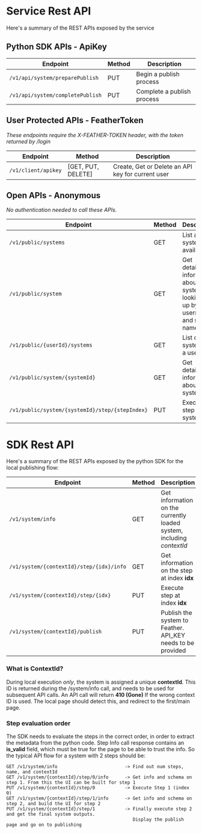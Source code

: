 # Service Rest API

Here's a summary of the REST APIs exposed by the service

## Python SDK APIs - ApiKey

| Endpoint | Method | Description |
| --- | --- | --- |
| ```/v1/api/system/preparePublish``` | PUT | Begin a publish process|
| ```/v1/api/system/completePublish``` | PUT | Complete a publish process |

## User Protected APIs - FeatherToken

*These endpoints require the X-FEATHER-TOKEN header, with the token returned by /login*

| Endpoint | Method | Description |
|---|---|---|
| ```/v1/client/apikey``` | [GET, PUT, DELETE] | Create, Get or Delete an API key for current user |

## Open APIs - Anonymous

*No authentication needed to call these APIs.*

| Endpoint | Method | Description |
| --- | --- | --- |
| ```/v1/public/systems``` | GET | List all systems available |
| ```/v1/public/system``` | GET | Get detailed information about a system by looking it up by username and system name |
| ```/v1/public/{userId}/systems``` | GET | List of all systems for a user |
| ```/v1/public/system/{systemId}``` | GET | Get detailed information about a system |
| ```/v1/public/system/{systemId}/step/{stepIndex}``` | PUT | Execute a step or system |
  
   
# SDK Rest API

Here's a summary of the REST APIs exposed by the python SDK for the local publishing flow:

| Endpoint | Method | Description |
|---|---|---|
| ```/v1/system/info``` | GET | Get information on the currently loaded system, including *contextId* |
| ```/v1/system/{contextId}/step/{idx}/info``` | GET | Get information on the step at index **idx** |
| ```/v1/system/{contextId}/step/{idx}``` | PUT | Execute step at index **idx** |
| ```/v1/system/{contextId}/publish``` | PUT | Publish the system to Feather. API_KEY needs to be provided |

### What is ContextId?

During local execution *only*, the system is assigned a unique **contextId**. This ID is returned during the /system/info call, and needs to be used for subsequent API calls. An API call will return **410 (Gone)** If the wrong context ID is used. The local page should detect this, and redirect to the first/main page.

### Step evaluation order

The SDK needs to evaluate the steps in the correct order, in order to extract the metadata from the python code. Step Info call response contains an **is_valid** field, which must be true for the page to be able to trust the info. So the typical API flow for a system with 2 steps should be:

    GET /v1/system/info                         -> Find out num steps, name, and contextId
    GET /v1/system/{contextId}/step/0/info      -> Get info and schema on step 1. From this the UI can be built for step 1
    PUT /v1/system/{contextId}/step/0           -> Execute Step 1 (index 0)
    GET /v1/system/{contextId}/step/1/info      -> Get info and schema on step 2, and build the UI for step 2
    PUT /v1/system/{contextId}/step/1           -> Finally execute step 2 and get the final system outputs. 
                                                   Display the publish page and go on to publishing


